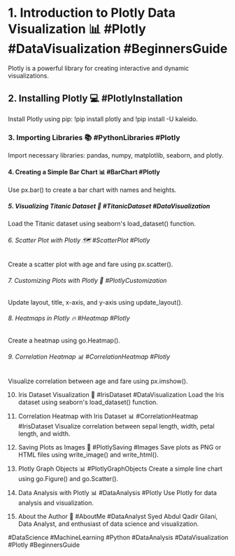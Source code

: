 # 1. Introduction to Plotly Data Visualization 📊 #Plotly #DataVisualization #BeginnersGuide
Plotly is a powerful library for creating interactive and dynamic visualizations.

## 2. Installing Plotly 💻 #PlotlyInstallation
Install Plotly using pip: !pip install plotly and !pip install -U kaleido.

### 3. Importing Libraries 📚 #PythonLibraries #Plotly
Import necessary libraries: pandas, numpy, matplotlib, seaborn, and plotly.

#### 4. Creating a Simple Bar Chart 📊 #BarChart #Plotly
Use px.bar() to create a bar chart with names and heights.

##### 5. Visualizing Titanic Dataset 🚢 #TitanicDataset #DataVisualization
Load the Titanic dataset using seaborn's load_dataset() function.

###### 6. Scatter Plot with Plotly 🗺 #ScatterPlot #Plotly
Create a scatter plot with age and fare using px.scatter().

###### 7. Customizing Plots with Plotly 🎨 #PlotlyCustomization
Update layout, title, x-axis, and y-axis using update_layout().

###### 8. Heatmaps in Plotly 🔥 #Heatmap #Plotly
Create a heatmap using go.Heatmap().

###### 9. Correlation Heatmap 📊 #CorrelationHeatmap #Plotly
Visualize correlation between age and fare using px.imshow().

10. Iris Dataset Visualization 💐 #IrisDataset #DataVisualization
Load the Iris dataset using seaborn's load_dataset() function.

11. Correlation Heatmap with Iris Dataset 📊 #CorrelationHeatmap #IrisDataset
Visualize correlation between sepal length, width, petal length, and width.

12. Saving Plots as Images 💾 #PlotlySaving #Images
Save plots as PNG or HTML files using write_image() and write_html().

13. Plotly Graph Objects 📊 #PlotlyGraphObjects
Create a simple line chart using go.Figure() and go.Scatter().

14. Data Analysis with Plotly 📊 #DataAnalysis #Plotly
Use Plotly for data analysis and visualization.

15. About the Author 👋 #AboutMe #DataAnalyst
Syed Abdul Qadir Gilani, Data Analyst, and enthusiast of data science and visualization.

#DataScience #MachineLearning #Python #DataAnalysis #DataVisualization #Plotly #BeginnersGuide
